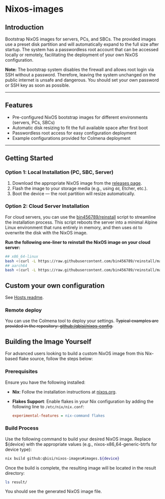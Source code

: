 # Nixos-images

## Introduction

Bootstrap NixOS images for servers, PCs, and SBCs. The provided images use a preset disk partition and will automatically expand to the full size after startup. The system has a passwordless root account that can be accessed locally or remotely, facilitating the deployment of your own NixOS configuration.

**Note:** The bootstrap system disables the firewall and allows root login via SSH without a password. Therefore, leaving the system unchanged on the public internet is unsafe and dangerous. You should set your own password or SSH key as soon as possible.

---

## Features

- Pre-configured NixOS bootstrap images for different environments (servers, PCs, SBCs)
- Automatic disk resizing to fit the full available space after first boot
- Passwordless root access for easy configuration deployment
- Example configurations provided for Colmena deployment

---

## Getting Started

### Option 1: Local Installation (PC, SBC, Server)

1. Download the appropriate NixOS image from the [releases page](#link-to-releases).
2. Flash the image to your storage media (e.g., using `dd`, Etcher, etc.).
3. Boot the device — the root partition will resize automatically.

### Option 2: Cloud Server Installation

For cloud servers, you can use the [bin456789/reinstall](https://github.com/bin456789/reinstall) script to streamline the installation process. This script reboots the server into a minimal Alpine Linux environment that runs entirely in memory, and then uses `dd` to overwrite the disk with the NixOS image.

**Run the following one-liner to reinstall the NixOS image on your cloud server:**

```bash
## x86_64-linux
bash <(curl -L https://raw.githubusercontent.com/bin456789/reinstall/main/reinstall.sh) dd --password 123@@@ --img=https://github.com/qbisi/nixos-images/releases/download/20241101/nixos-x86_64-generic.raw.xz && reboot
## aarch64
bash <(curl -L https://raw.githubusercontent.com/bin456789/reinstall/main/reinstall.sh) dd --password 123@@@ --img=https://github.com/qbisi/nixos-images/releases/download/20241101/nixos-aarch64-uefi.raw.xz && reboot
```

## Custom your own configuration

See [Hosts readme](./hosts/readme.md).

### Remote deploy
You can use the Colmena tool to deploy your settings. ~~Typical examples are provided in the repository: [github:/qbisi/nixos-config](https://github.com/qbisi/nixos-config).~~

## Building the Image Yourself

For advanced users looking to build a custom NixOS image from this Nix-based flake source, follow the steps below:

### Prerequisites

Ensure you have the following installed:

- **Nix**: Follow the installation instructions at [nixos.org](https://nixos.org/download.html).
- **Flakes Support**: Enable flakes in your Nix configuration by adding the following line to `/etc/nix/nix.conf`:

  ```ini
  experimental-features = nix-command flakes
  ```
  
### Build Process

Use the following command to build your desired NixOS image. Replace ${device} with the appropriate values (e.g., nixos-x86_64-generic-btrfs for device type):

```bash
nix build github:qbisi/nixos-images#images.${device}
```

Once the build is complete, the resulting image will be located in the result directory:
```bash
ls result/
```
You should see the generated NixOS image file.